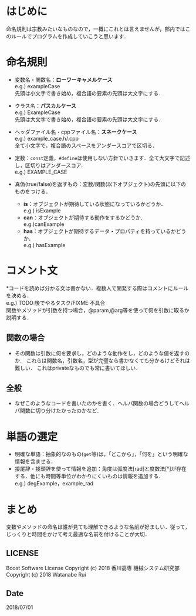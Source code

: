 # はじめに
命名規則は宗教みたいなものなので，一概にこれとは言えませんが，部内ではこのルールでプログラムを作成していこうと思います．<br>


# 命名規則

* 変数名・関数名：**ローワーキャメルケース**<br>
 e.g.) exampleCase<br>
 先頭は小文字で書き始め，複合語の要素の先頭は大文字にする．

* クラス名：**パスカルケース**<br>
e.g.) ExampleCase<br>
先頭は大文字で書き始め，複合語の要素の先頭は大文字にする．

* ヘッダファイル名・cppファイル名：**スネークケース**<br>
e.g.) example_case.h/.cpp<br>
全て小文字で，複合語のスペースをアンダースコアで区切る．


* 定数：`const`定義，`#define`は使用しない方針でいきます．全て大文字で記述し，区切りはアンダースコア．<br>
e.g.) EXAMPLE_CASE

* 真偽(true/false)を返すもの：変数/関数(以下オブジェクト)の先頭に以下のものをつける．
    * **is**：オブジェクトが期待している状態になっているかどうか．<br>
    e.g.) isExample
    * **can**：オブジェクトが期待する動作をするかどうか．<br>
    e.g.)canExample
    * **has**：オブジェクトが期待するデータ・プロパティを持っているかどうか．<br>
    e.g.) hasExample

# コメント文
*コードを読めば分かる文は書かない．複数人で開発する際はコメントにルールを決める．<br>
 e.g.) TODO:後でやるタスク/FIXME:不具合<br>
関数やメソッドが引数を持つ場合，@param,@arg等を使って何を引数に取るか説明する．

## 関数の場合
* その関数は引数に何を要求し，どのような動作をし，どのような値を返すのか．
これらは関数名，引数名，型が完璧なら書かなくても分かるけどそれは難しい．
これはprivateなものでも常に書いてほしい．

## 全般
* なぜこのようなコードを書いたのかを書く．ヘルパ関数の場合どうしてヘルパ関数に切り分けたかったのかなど．

# 単語の選定
* 明確な単語：抽象的なのもの(`get`等)は，「どこから」，「何を」という明確な情報を含ませる．
* 接尾辞・接頭辞を使って情報を追加：角度は弧度法[rad]と度数法[°]が存在する．他にも時間等単位がわかりにくいものは情報を追加する．<br>
e.g.) degExample，example_rad

# まとめ
変数やメソッドの命名は誰が見ても理解できるような名前が好ましい．従って，じっくりと時間をかけて考え最適な名前を付けることが大切．

## LICENSE
Boost Software License
Copyright (c) 2018 香川高専 機械システム研究部
Copyright (c) 2018 Watanabe Rui
## Date
2018/07/01
